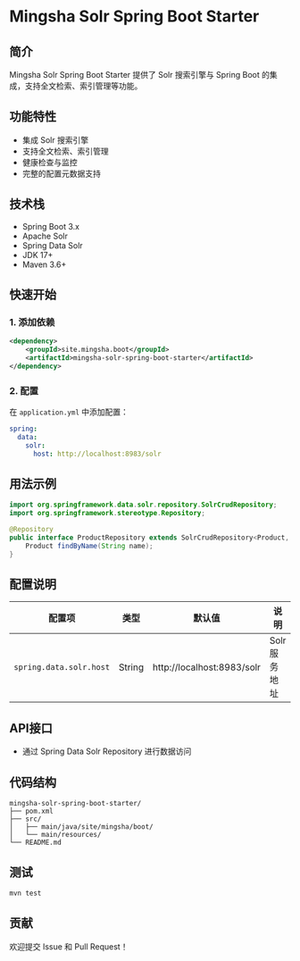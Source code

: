 # Mingsha Solr Spring Boot Starter

## 简介

Mingsha Solr Spring Boot Starter 提供了 Solr 搜索引擎与 Spring Boot 的集成，支持全文检索、索引管理等功能。

## 功能特性

- 集成 Solr 搜索引擎
- 支持全文检索、索引管理
- 健康检查与监控
- 完整的配置元数据支持

## 技术栈

- Spring Boot 3.x
- Apache Solr
- Spring Data Solr
- JDK 17+
- Maven 3.6+

## 快速开始

### 1. 添加依赖

```xml
<dependency>
    <groupId>site.mingsha.boot</groupId>
    <artifactId>mingsha-solr-spring-boot-starter</artifactId>
</dependency>
```

### 2. 配置

在 `application.yml` 中添加配置：

```yaml
spring:
  data:
    solr:
      host: http://localhost:8983/solr
```

## 用法示例

```java
import org.springframework.data.solr.repository.SolrCrudRepository;
import org.springframework.stereotype.Repository;

@Repository
public interface ProductRepository extends SolrCrudRepository<Product, String> {
    Product findByName(String name);
}
```

## 配置说明

| 配置项 | 类型 | 默认值 | 说明 |
|--------|------|--------|------|
| `spring.data.solr.host` | String | http://localhost:8983/solr | Solr 服务地址 |

## API接口

- 通过 Spring Data Solr Repository 进行数据访问

## 代码结构

```
mingsha-solr-spring-boot-starter/
├── pom.xml
├── src/
│   ├── main/java/site/mingsha/boot/
│   └── main/resources/
└── README.md
```

## 测试

```bash
mvn test
```

## 贡献

欢迎提交 Issue 和 Pull Request！ 
